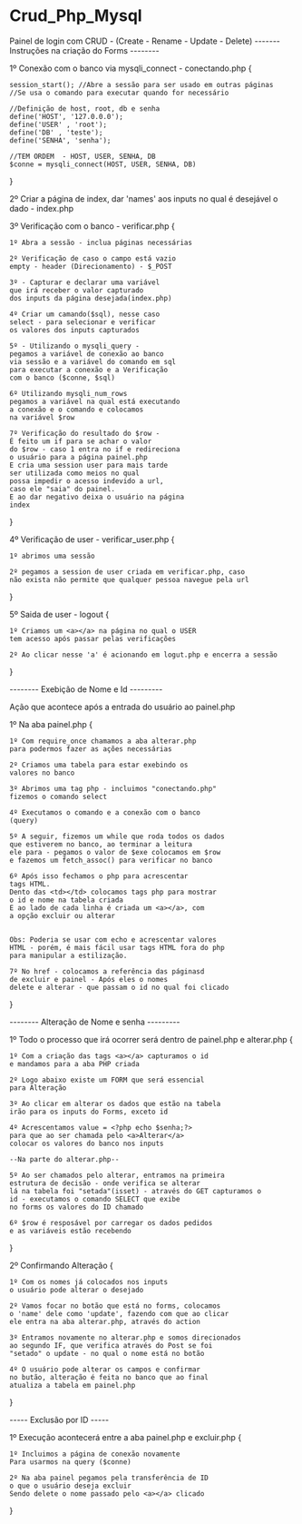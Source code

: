 # Crud_Php_Mysql
Painel de login com CRUD - (Create - Rename - Update - Delete)
------- Instruções na criação do Forms --------

1º Conexão com o banco via mysqli_connect - conectando.php
{

    session_start(); //Abre a sessão para ser usado em outras páginas 
    //Se usa o comando para executar quando for necessário

    //Definição de host, root, db e senha
    define('HOST', '127.0.0.0');
    define('USER' , 'root');
    define('DB' , 'teste');
    define('SENHA', 'senha');

    //TEM ORDEM  - HOST, USER, SENHA, DB
    $conne = mysqli_connect(HOST, USER, SENHA, DB)


}

2º Criar a página de index, dar 'names' aos inputs no qual é desejável o dado - index.php

3º Verificação com o banco - verificar.php
{

    1º Abra a sessão - inclua páginas necessárias
    
    2º Verificação de caso o campo está vazio
    empty - header (Direcionamento) - $_POST

    3º - Capturar e declarar uma variável 
    que irá receber o valor capturado
    dos inputs da página desejada(index.php)

    4º Criar um camando($sql), nesse caso
    select - para selecionar e verificar
    os valores dos inputs capturados

    5º - Utilizando o mysqli_query - 
    pegamos a variável de conexão ao banco
    via sessão e a variável do comando em sql
    para executar a conexão e a Verificação 
    com o banco ($conne, $sql)

    6º Utilizando mysqli_num_rows 
    pegamos a variável na qual está executando
    a conexão e o comando e colocamos 
    na variável $row

    7º Verificação do resultado do $row -
    É feito um if para se achar o valor
    do $row - caso 1 entra no if e redireciona
    o usuário para a página painel.php
    E cria uma session user para mais tarde
    ser utilizada como meios no qual
    possa impedir o acesso indevido a url,
    caso ele "saia" do painel.
    E ao dar negativo deixa o usuário na página
    index
}

4º Verificação de user - verificar_user.php
{

    1º abrimos uma sessão 
    
    2º pegamos a session de user criada em verificar.php, caso
    não exista não permite que qualquer pessoa navegue pela url
}

5º Saida de user - logout
{ 

    1º Criamos um <a></a> na página no qual o USER
    tem acesso após passar pelas verificações

    2º Ao clicar nesse 'a' é acionando em logut.php e encerra a sessão
}

-------- Exebição de Nome e Id ---------

Ação que acontece após a entrada do usuário ao painel.php

1º Na aba painel.php 
{

    1º Com require_once chamamos a aba alterar.php
    para podermos fazer as ações necessárias

    2º Criamos uma tabela para estar exebindo os 
    valores no banco

    3º Abrimos uma tag php - incluimos "conectando.php"
    fizemos o comando select

    4º Executamos o comando e a conexão com o banco
    (query)

    5º A seguir, fizemos um while que roda todos os dados
    que estiverem no banco, ao terminar a leitura
    ele para - pegamos o valor de $exe colocamos em $row
    e fazemos um fetch_assoc() para verificar no banco

    6º Após isso fechamos o php para acrescentar 
    tags HTML.
    Dento das <td></td> colocamos tags php para mostrar
    o id e nome na tabela criada
    E ao lado de cada linha é criada um <a></a>, com
    a opção excluir ou alterar


    Obs: Poderia se usar com echo e acrescentar valores
    HTML - porém, é mais fácil usar tags HTML fora do php
    para manipular a estilização.

    7º No href - colocamos a referência das páginasd
    de excluir e painel - Após eles o nomes 
    delete e alterar - que passam o id no qual foi clicado
    
}

-------- Alteração de Nome e senha ---------

1º Todo o processo que irá ocorrer será dentro de 
painel.php e alterar.php
{

    1º Com a criação das tags <a></a> capturamos o id
    e mandamos para a aba PHP criada

    2º Logo abaixo existe um FORM que será essencial 
    para Alteração

    3º Ao clicar em alterar os dados que estão na tabela
    irão para os inputs do Forms, exceto id

    4º Acrescentamos value = <?php echo $senha;?>
    para que ao ser chamada pelo <a>Alterar</a>
    colocar os valores do banco nos inputs

    --Na parte do alterar.php--

    5º Ao ser chamados pelo alterar, entramos na primeira
    estrutura de decisão - onde verifica se alterar
    lá na tabela foi "setada"(isset) - através do GET capturamos o 
    id - executamos o comando SELECT que exibe
    no forms os valores do ID chamado

    6º $row é resposável por carregar os dados pedidos
    e as variáveis estão recebendo
}

2º Confirmando Alteração
{

    1º Com os nomes já colocados nos inputs
    o usuário pode alterar o desejado

    2º Vamos focar no botão que está no forms, colocamos
    o 'name' dele como 'update', fazendo com que ao clicar
    ele entra na aba alterar.php, através do action

    3º Entramos novamente no alterar.php e somos direcionados
    ao segundo IF, que verifica através do Post se foi
    "setado" o update - no qual o nome está no botão

    4º O usuário pode alterar os campos e confirmar
    no butão, alteração é feita no banco que ao final
    atualiza a tabela em painel.php

}

----- Exclusão por ID -----

1º Execução acontecerá entre a aba painel.php e excluir.php
{

    1º Incluimos a página de conexão novamente
    Para usarmos na query ($conne)

    2º Na aba painel pegamos pela transferência de ID
    o que o usuário deseja excluir
    Sendo delete o nome passado pelo <a></a> clicado
}


